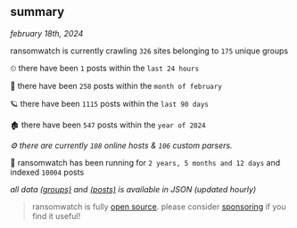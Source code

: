 
## summary
_february 18th, 2024_

ransomwatch is currently crawling `326` sites belonging to `175` unique groups

⏲ there have been `1` posts within the `last 24 hours`

🦈 there have been `258` posts within the `month of february`

🪐 there have been `1115` posts within the `last 90 days`

🏚 there have been `547` posts within the `year of 2024`

_⚙️ there are currently `108` online hosts & `106` custom parsers._

🦕 ransomwatch has been running for `2 years, 5 months and 12 days` and indexed `10004` posts

_all data  [(groups)](http://ransomwhat.telemetry.ltd/groups) and [(posts)](http://ransomwhat.telemetry.ltd/posts) is available in JSON (updated hourly)_

> ransomwatch is fully [open source](https://github.com/joshhighet/ransomwatch#ransomwatch--). please consider [sponsoring](https://github.com/sponsors/joshhighet) if you find it useful!
